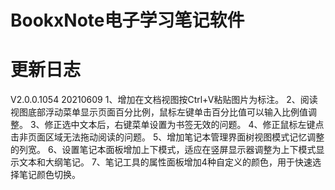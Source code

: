 # BookxNote电子学习笔记软件

# 更新日志
V2.0.0.1054
20210609
1、增加在文档视图按Ctrl+V粘贴图片为标注。
2、阅读视图底部浮动菜单显示页面百分比例，鼠标左键单击百分比值可以输入比例值调整。
3、修正选中文本后，右键菜单设置为书签无效的问题。
4、修正鼠标左键点击非页面区域无法拖动阅读的问题。
5、增加笔记本管理界面树视图模式记忆调整的列宽。
6、设置笔记本面板增加上下模式，适应在竖屏显示器调整为上下模式显示文本和大纲笔记。
7、笔记工具的属性面板增加4种自定义的颜色，用于快速选择笔记颜色切换。
